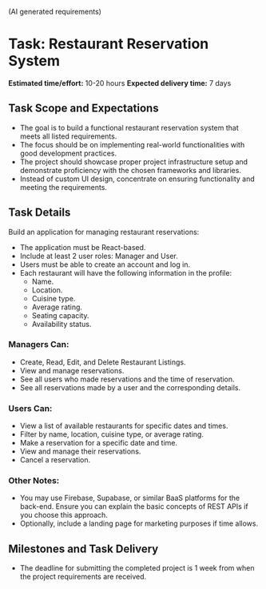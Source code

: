 (AI generated requirements)

# Task: Restaurant Reservation System

**Estimated time/effort:** 10-20 hours
**Expected delivery time:** 7 days

## Task Scope and Expectations
- The goal is to build a functional restaurant reservation system that meets all listed requirements.
- The focus should be on implementing real-world functionalities with good development practices.
- The project should showcase proper project infrastructure setup and demonstrate proficiency with the chosen frameworks and libraries.
- Instead of custom UI design, concentrate on ensuring functionality and meeting the requirements.

## Task Details
Build an application for managing restaurant reservations:

- The application must be React-based.
- Include at least 2 user roles: Manager and User.
- Users must be able to create an account and log in.
- Each restaurant will have the following information in the profile:
  - Name.
  - Location.
  - Cuisine type.
  - Average rating.
  - Seating capacity.
  - Availability status.

### Managers Can:
- Create, Read, Edit, and Delete Restaurant Listings.
- View and manage reservations.
- See all users who made reservations and the time of reservation.
- See all reservations made by a user and the corresponding details.

### Users Can:
- View a list of available restaurants for specific dates and times.
- Filter by name, location, cuisine type, or average rating.
- Make a reservation for a specific date and time.
- View and manage their reservations.
- Cancel a reservation.

### Other Notes:
- You may use Firebase, Supabase, or similar BaaS platforms for the back-end. Ensure you can explain the basic concepts of REST APIs if you choose this approach.
- Optionally, include a landing page for marketing purposes if time allows.

## Milestones and Task Delivery
- The deadline for submitting the completed project is 1 week from when the project requirements are received.
